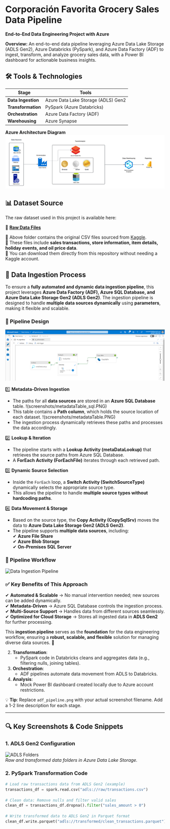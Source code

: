 # Corporación Favorita Grocery Sales Data Pipeline  
**End-to-End Data Engineering Project with Azure**  

**Overview:**
   An end-to-end data pipeline leveraging Azure Data Lake Storage (ADLS Gen2), Azure Databricks (PySpark), and Azure Data Factory (ADF) to ingest, transform, and analyze grocery sales data, with a Power BI 
   dashboard for actionable business insights.

## 🛠️ **Tools & Technologies**  
| **Stage**         | **Tools**                                  |
|--------------------|--------------------------------------------|
| **Data Ingestion** | Azure Data Lake Storage (ADLS) Gen2        |
| **Transformation** | PySpark (Azure Databricks)                 |
| **Orchestration**  | Azure Data Factory (ADF)                   |
| **Warehousing**    | Azure Synapse                              |




**Azure Architecture Diagram**
![**Azure Architecture Diagram**](screenshots/diagram.PNG)

## 📊 Dataset Source  
The raw dataset used in this project is available here:  

📂 [**Raw Data Files**](data/raw_data)  

🔹 Above folder contains the original CSV files sourced from [Kaggle](https://www.kaggle.com/datasets/ruiyuanfan/corporacin-favorita-grocery-sales-forecasting).  
🔹 These files include **sales transactions, store information, item details, holiday events, and oil price data**.  
🔹 You can download them directly from this repository without needing a Kaggle account.  


## 🚀 Data Ingestion Process

To ensure a **fully automated and dynamic data ingestion pipeline**, this project leverages **Azure Data Factory (ADF), Azure SQL Database, and Azure Data Lake Storage Gen2 (ADLS Gen2)**. The ingestion pipeline is designed to handle **multiple data sources dynamically** using **parameters**, making it flexible and scalable.

### 🔹 Pipeline Design
![**Ingestion Pipeline**](screenshots/PL_ingestion.PNG)

1️⃣ **Metadata-Driven Ingestion**  
   - The paths for all **data sources** are stored in an **Azure SQL Database** table. !(screenshots/metadataTable_sql.PNG) 
   - This table contains a **Path column**, which holds the source location of each dataset. !(screenshots/metadataTable.PNG) 
   - The ingestion process dynamically retrieves these paths and processes the data accordingly.

2️⃣ **Lookup & Iteration**  
   - The pipeline starts with a **Lookup Activity (metaDataLookup)** that retrieves the source paths from Azure SQL Database.  
   - A **ForEach Activity (ForEachFile)** iterates through each retrieved path.

3️⃣ **Dynamic Source Selection**  
   - Inside the `ForEach` loop, a **Switch Activity (SwitchSourceType)** dynamically selects the appropriate source type.  
   - This allows the pipeline to handle **multiple source types without hardcoding paths**.

4️⃣ **Data Movement & Storage**  
   - Based on the source type, the **Copy Activity (CopySqlSrv)** moves the data to **Azure Data Lake Storage Gen2 (ADLS Gen2)**.  
   - The pipeline supports **multiple data sources**, including:  
     ✔ **Azure File Share**  
     ✔ **Azure Blob Storage**  
     ✔ **On-Premises SQL Server**  

### 📸 Pipeline Workflow  
<!-- Replace 'pipeline_image.png' with the actual filename of your uploaded image -->
![Data Ingestion Pipeline](pipeline_image.png)

### ✅ Key Benefits of This Approach  
✔ **Automated & Scalable** → No manual intervention needed; new sources can be added dynamically.  
✔ **Metadata-Driven** → Azure SQL Database controls the ingestion process.  
✔ **Multi-Source Support** → Handles data from different sources seamlessly.  
✔ **Optimized for Cloud Storage** → Stores all ingested data in **ADLS Gen2** for further processing.  

This **ingestion pipeline** serves as the **foundation** for the data engineering workflow, ensuring a **robust, scalable, and flexible** solution for managing diverse data sources. 🚀  





  





  
2. **Transformation**:  
   - PySpark code in Databricks cleans and aggregates data (e.g., filtering nulls, joining tables).  
3. **Orchestration**:  
   - ADF pipelines automate data movement from ADLS to Databricks.  
4. **Analysis**:  
   - Mock Power BI dashboard created locally due to Azure account restrictions.  

💡 **Tip**: Replace `adf_pipeline.png` with your actual screenshot filename. Add a 1-2 line description for each stage.

---

## 🔍 **Key Screenshots & Code Snippets**  

### 1. **ADLS Gen2 Configuration**  
![ADLS Folders](pipelines/screenshots/adls_config.png)  
*Raw and transformed data folders in Azure Data Lake Storage.*  

### 2. **PySpark Transformation Code**  
```python  
# Load raw transactions data from ADLS Gen2 (example)
transactions_df = spark.read.csv("adls://raw/transactions.csv")

# Clean data: Remove nulls and filter valid sales
clean_df = transactions_df.dropna().filter("sales_amount > 0")

# Write transformed data to ADLS Gen2 in Parquet format
clean_df.write.parquet("adls://transformed/clean_transactions.parquet")
